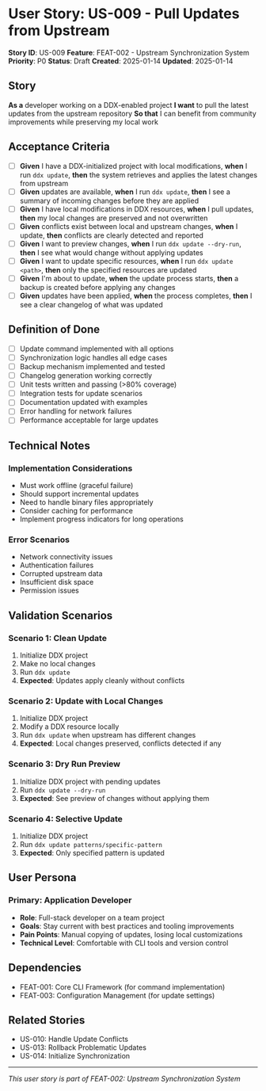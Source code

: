 # User Story: US-009 - Pull Updates from Upstream

**Story ID**: US-009
**Feature**: FEAT-002 - Upstream Synchronization System
**Priority**: P0
**Status**: Draft
**Created**: 2025-01-14
**Updated**: 2025-01-14

## Story

**As a** developer working on a DDX-enabled project
**I want** to pull the latest updates from the upstream repository
**So that** I can benefit from community improvements while preserving my local work

## Acceptance Criteria

- [ ] **Given** I have a DDX-initialized project with local modifications, **when** I run `ddx update`, **then** the system retrieves and applies the latest changes from upstream
- [ ] **Given** updates are available, **when** I run `ddx update`, **then** I see a summary of incoming changes before they are applied
- [ ] **Given** I have local modifications in DDX resources, **when** I pull updates, **then** my local changes are preserved and not overwritten
- [ ] **Given** conflicts exist between local and upstream changes, **when** I update, **then** conflicts are clearly detected and reported
- [ ] **Given** I want to preview changes, **when** I run `ddx update --dry-run`, **then** I see what would change without applying updates
- [ ] **Given** I want to update specific resources, **when** I run `ddx update <path>`, **then** only the specified resources are updated
- [ ] **Given** I'm about to update, **when** the update process starts, **then** a backup is created before applying any changes
- [ ] **Given** updates have been applied, **when** the process completes, **then** I see a clear changelog of what was updated

## Definition of Done

- [ ] Update command implemented with all options
- [ ] Synchronization logic handles all edge cases
- [ ] Backup mechanism implemented and tested
- [ ] Changelog generation working correctly
- [ ] Unit tests written and passing (>80% coverage)
- [ ] Integration tests for update scenarios
- [ ] Documentation updated with examples
- [ ] Error handling for network failures
- [ ] Performance acceptable for large updates

## Technical Notes

### Implementation Considerations
- Must work offline (graceful failure)
- Should support incremental updates
- Need to handle binary files appropriately
- Consider caching for performance
- Implement progress indicators for long operations

### Error Scenarios
- Network connectivity issues
- Authentication failures
- Corrupted upstream data
- Insufficient disk space
- Permission issues

## Validation Scenarios

### Scenario 1: Clean Update
1. Initialize DDX project
2. Make no local changes
3. Run `ddx update`
4. **Expected**: Updates apply cleanly without conflicts

### Scenario 2: Update with Local Changes
1. Initialize DDX project
2. Modify a DDX resource locally
3. Run `ddx update` when upstream has different changes
4. **Expected**: Local changes preserved, conflicts detected if any

### Scenario 3: Dry Run Preview
1. Initialize DDX project with pending updates
2. Run `ddx update --dry-run`
3. **Expected**: See preview of changes without applying them

### Scenario 4: Selective Update
1. Initialize DDX project
2. Run `ddx update patterns/specific-pattern`
3. **Expected**: Only specified pattern is updated

## User Persona

### Primary: Application Developer
- **Role**: Full-stack developer on a team project
- **Goals**: Stay current with best practices and tooling improvements
- **Pain Points**: Manual copying of updates, losing local customizations
- **Technical Level**: Comfortable with CLI tools and version control

## Dependencies

- FEAT-001: Core CLI Framework (for command implementation)
- FEAT-003: Configuration Management (for update settings)

## Related Stories

- US-010: Handle Update Conflicts
- US-013: Rollback Problematic Updates
- US-014: Initialize Synchronization

---
*This user story is part of FEAT-002: Upstream Synchronization System*